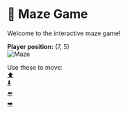 # 🧩 Maze Game  
Welcome to the interactive maze game!

**Player position:** (7, 5)  
![Maze](https://recognize-instructor-criteria-other.trycloudflare.com/images/pos_7_5.png?t=1760505352004)

Use these to move:  
[⬆️](https://recognize-instructor-criteria-other.trycloudflare.com/move/7_5_w)  
[⬇️](https://recognize-instructor-criteria-other.trycloudflare.com/move/7_5_s)  
[⬅️](https://recognize-instructor-criteria-other.trycloudflare.com/move/7_5_a)  
[➡️](https://recognize-instructor-criteria-other.trycloudflare.com/move/7_5_d)
